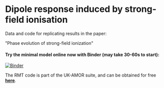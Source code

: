 # Dipole response induced by strong-field ionisation
Data and code for replicating results in the paper:

"Phase evolution of strong-field ionization"



#### Try the minimal model online now with Binder (may take 30-60s to start):
[![Binder](https://mybinder.org/badge_logo.svg)](https://mybinder.org/v2/gh/lhutcheson/dipole_response/HEAD?labpath=.%2Fbin%2Fminimal_model.ipynb)


The RMT code is part of the UK-AMOR suite, and can be obtained for free **[here](https://gitlab.com/Uk-amor/RMT)**. 
